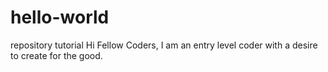 # hello-world
repository tutorial
Hi Fellow Coders,
I am an entry level coder with a desire to create for the good.
